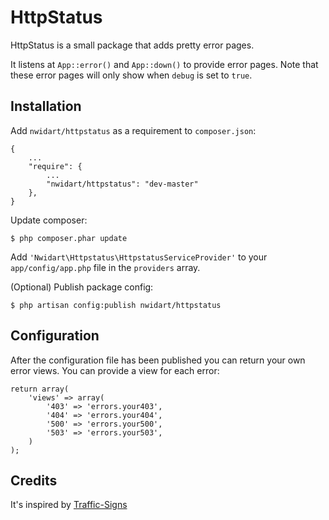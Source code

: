 # HttpStatus

HttpStatus is a small package that adds pretty error pages.

It listens at `App::error()` and `App::down()` to provide error pages.
Note that these error pages will only show when `debug` is set to `true`.



## Installation

Add `nwidart/httpstatus` as a requirement to `composer.json`:

```
{
    ...
    "require": {
        ...
        "nwidart/httpstatus": "dev-master"
    },
}
```

Update composer:

```
$ php composer.phar update
```

Add `'Nwidart\Httpstatus\HttpstatusServiceProvider'` to your `app/config/app.php` file in the `providers` array.


(Optional) Publish package config:

```
$ php artisan config:publish nwidart/httpstatus
```

## Configuration

After the configuration file has been published you can return your own error views. You can provide a view for each error:

```
return array(
    'views' => array(
        '403' => 'errors.your403',
        '404' => 'errors.your404',
        '500' => 'errors.your500',
        '503' => 'errors.your503',
    )
);

```

## Credits

It's inspired by [Traffic-Signs](https://github.com/rtablada/traffic-signs)

